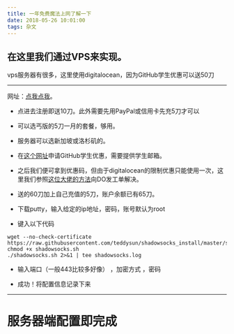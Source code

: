 ```yaml
---
title: 一年免费魔法上网了解一下
date: 2018-05-26 10:01:00
tags: 杂文
---
```

## 在这里我们通过VPS来实现。

vps服务器有很多，这里使用digitalocean，因为GitHub学生优惠可以送50刀

---
网址：[点我点我](https://m.do.co/c/953068eede9a)。

- 点进去注册即送10刀。此外需要先用PayPal或信用卡先充5刀才可以

- 可以选丐版的5刀一月的套餐，够用。

- 服务器可以选新加坡或洛杉矶的。

- 在[这个网址](https://education.github.com/pack)申请GitHub学生优惠，需要提供学生邮箱。

- 之后我们便可拿到优惠码，但由于digitalocean的限制优惠只能使用一次，这里我们参照[这位大佬的方法](https://blog.csdn.net/u013383596/article/details/78796977)向DO发工单解决。

- 送的60刀加上自己充值的5刀，账户余额已有65刀。

- 下载putty，输入给定的ip地址，密码，账号默认为root

- 键入以下代码
```shell
wget --no-check-certificate https://raw.githubusercontent.com/teddysun/shadowsocks_install/master/shadowsocks.sh  
chmod +x shadowsocks.sh  
./shadowsocks.sh 2>&1 | tee shadowsocks.log  
```
- 输入端口（一般443比较多好像） ，加密方式 ，密码

- 成功！将配置信息记录下来

---
# 服务器端配置即完成